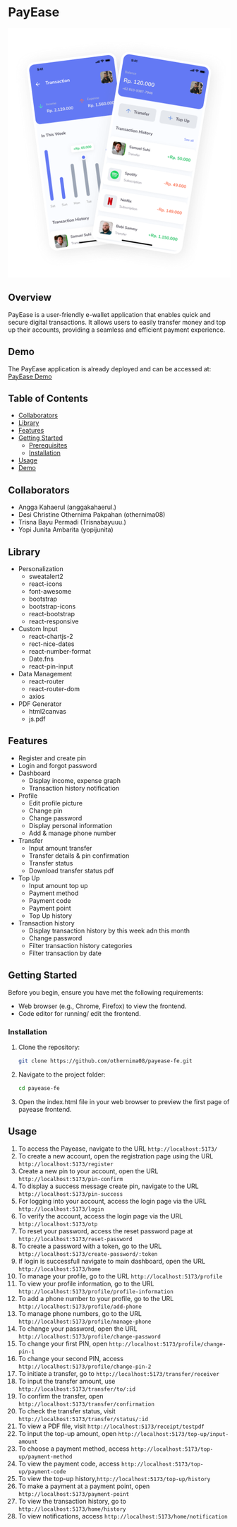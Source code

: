 # PayEase

![PayEase Logo](./src/assets/login-image/phone.png)


## Overview

PayEase is a user-friendly e-wallet application that enables quick and secure digital transactions. It allows users to easily transfer money and top up their accounts, providing a seamless and efficient payment experience.

## Demo

The PayEase application is already deployed and can be accessed at:
[PayEase Demo](https://payease-demo-app.com)

## Table of Contents

- [Collaborators](#colaborators)
- [Library](#library)
- [Features](#features)
- [Getting Started](#getting-started)
  - [Prerequisites](#prerequisites)
  - [Installation](#installation)
- [Usage](#usage)
- [Demo](#demo)

## Collaborators
- Angga Kahaerul (anggakahaerul.)
- Desi Christine Othernima Pakpahan (othernima08)
- Trisna Bayu Permadi (Trisnabayuuu.)
- Yopi Junita Ambarita (yopijunita)


## Library
-  Personalization
    - sweatalert2
    - react-icons
    - font-awesome
    - bootstrap
    - bootstrap-icons
    - react-bootstrap
    - react-responsive
-  Custom Input
    - react-chartjs-2
    - rect-nice-dates
    - react-number-format
    - Date.fns
    - react-pin-input
-  Data Management
    - react-router
    - react-router-dom
    - axios
-  PDF Generator
    - html2canvas
    - js.pdf

## Features

- Register and create pin
- Login and forgot password
- Dashboard 
    - Display income, expense graph
    - Transaction history notification
- Profile
    - Edit profile picture
    - Change pin
    - Change password
    - Display personal information
    - Add & manage phone number
- Transfer
    - Input amount transfer
    - Transfer details & pin confirmation
    - Transfer status
    - Download transfer status pdf
- Top Up
    - Input amount top up
    - Payment method
    - Payment code
    - Payment point
    - Top Up history
- Transaction history
    - Display transaction history by this week adn this month
    - Change password
    - Filter transaction history categories
    - Filter transaction by date

## Getting Started

Before you begin, ensure you have met the following requirements:

- Web browser (e.g., Chrome, Firefox) to view the frontend.
- Code editor for running/ edit the frontend.

### Installation

1. Clone the repository:

   ```sh
   git clone https://github.com/othernima08/payease-fe.git

2. Navigate to the project folder:

   ```sh
   cd payease-fe

3. Open the index.html file in your web browser to preview the first page of payease frontend.

## Usage

1. To access the Payease, navigate to the URL ```http://localhost:5173/```
2. To create a new account, open the registration page using the URL ```http://localhost:5173/register```
3. Create a new pin to your account, open the URL ```http://localhost:5173/pin-confirm```
4. To display a success message create pin, navigate to the URL ```http://localhost:5173/pin-success```
5. For logging into your account, access the login page via the URL ```http://localhost:5173/login```
6. To verify the account, access the login page via the URL ```http://localhost:5173/otp```
7. To reset your password, access the reset password page at  ```http://localhost:5173/reset-password```
8. To create a password with a token, go to the URL  ```http://localhost:5173/create-password/:token```
9. If login is successfull navigate to main dashboard, open the URL ```http://localhost:5173/home```
10. To manage your profile, go to the URL ```http://localhost:5173/profile```
11. To view your profile information, go to the URL ```http://localhost:5173/profile/profile-information```
12. To add a phone number to your profile, go to the URL ```http://localhost:5173/profile/add-phone```
13. To manage phone numbers, go to the URL ```http://localhost:5173/profile/manage-phone```
14. To change your password, open the URL ```http://localhost:5173/profile/change-password```
15. To change your first PIN, open ```http://localhost:5173/profile/change-pin-1``` 
16. To change your second PIN, access ```http://localhost:5173/profile/change-pin-2```
17. To initiate a transfer, go to ```http://localhost:5173/transfer/receiver```
18. To input the transfer amount, use ```http://localhost:5173/transfer/to/:id```
19. To confirm the transfer, open  ```http://localhost:5173/transfer/confirmation```
20. To check the transfer status, visit ```http://localhost:5173/transfer/status/:id```
21. To view a PDF file, visit ```http://localhost:5173/receipt/testpdf```
24. To input the top-up amount, open  ```http://localhost:5173/top-up/input-amount```
25. To choose a payment method, access ```http://localhost:5173/top-up/payment-method```
23. To view the payment code, access ```http://localhost:5173/top-up/payment-code```
26. To view the top-up history,```http://localhost:5173/top-up/history```
27. To make a payment at a payment point, open ```http://localhost:5173/payment-point```
28. To view the transaction history, go to ```http://localhost:5173/home/history```
29. To view notifications, access ```http://localhost:5173/home/notification```






